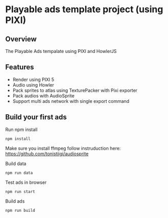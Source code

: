 # Playable ads template project (using PIXI)

## Overview

The Playable Ads tempalate using PIXI and HowlerJS

## Features

- Render using PIXI 5
- Audio using Howler
- Pack sprites to atlas using TexturePacker with Pixi exporter
- Pack audios with AudioSprite
- Support multi ads network with single export command

## Build your first ads


Run npm install
```
npm install
```

Make sure you install ffmpeg follow instruduction here: https://github.com/tonistiigi/audiosprite

Build data

```
npm run data
```

Test ads in browser
```
npm run start
```

Build ads
```
npm run build
```


